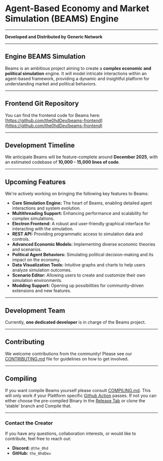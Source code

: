 # Agent-Based Economy and Market Simulation (BEAMS) Engine

---

**Developed and Distributed by Generic Network**

---

## Engine BEAMS Simulation

Beams is an ambitious project aiming to create a **complex economic and political simulation** engine. It will model intricate interactions within an agent-based framework, providing a dynamic and insightful platform for understanding market and political behaviors.

---

## Frontend Git Repository

You can find the frontend code for Beams here:
[https://github.com/the0hdDev/beams-frontend](https://github.com/the0hdDev/beams-frontend)

---

## Development Timeline

We anticipate Beams will be feature-complete around **December 2025**, with an estimated codebase of **10,000 - 15,000 lines of code**.

---

## Upcoming Features

We're actively working on bringing the following key features to Beams:

* **Core Simulation Engine:** The heart of Beams, enabling detailed agent interactions and system evolution.
* **Multithreading Support:** Enhancing performance and scalability for complex simulations.
* **Electron Frontend:** A robust and user-friendly graphical interface for interacting with the simulation.
* **REST API:** Providing programmatic access to simulation data and controls.
* **Advanced Economic Models:** Implementing diverse economic theories and scenarios.
* **Political Agent Behaviors:** Simulating political decision-making and its impact on the economy.
* **Data Visualization Tools:** Intuitive graphs and charts to help users analyze simulation outcomes.
* **Scenario Editor:** Allowing users to create and customize their own simulation environments.
* **Modding Support:** Opening up possibilities for community-driven extensions and new features.

---

## Development Team

Currently, **one dedicated developer** is in charge of the Beams project.

---

## Contributing

We welcome contributions from the community! Please see our [CONTRIBUTING.md](docs/CONTRIBUTING.md) file for guidelines on how to get involved.

---

## Compiling

If you want compile Beams yourself please consult [COMPILING.md](docs/COMPILING.md). This will only work
if your Plattform specific [Github Action](https://github.com/the0hdDev/beams-engine/actions) passes. If not you can either
choose the pre-compiled Binary in the [Release Tab](https://github.com/the0hdDev/beams-engine/releases) or clone the 'stable' branch and Compile that. 

---

### Contact the Creator

If you have any questions, collaboration interests, or would like to contribute, feel free to reach out:

* **Discord:** `@the_0hd`
* **GitHub:** `the_0hdDev`
